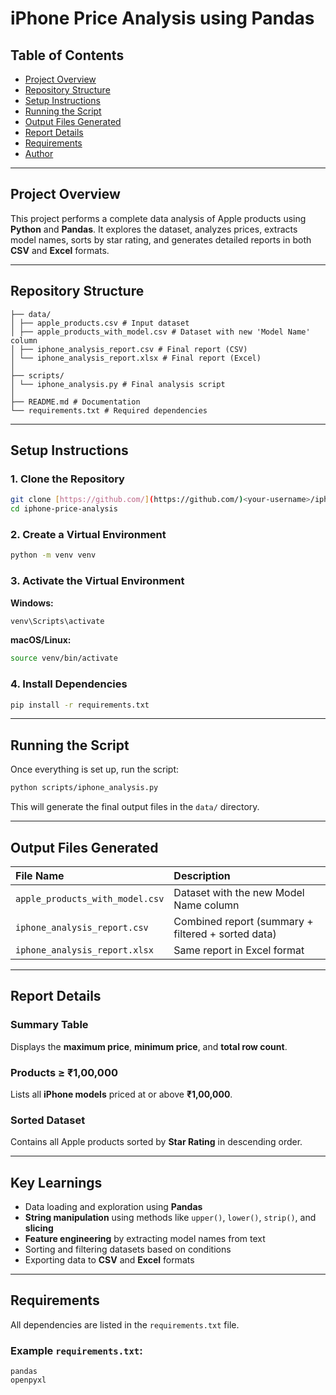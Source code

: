 # iPhone Price Analysis using Pandas

## Table of Contents
- [Project Overview](#project-overview)
- [Repository Structure](#repository-structure)
- [Setup Instructions](#setup-instructions)
- [Running the Script](#running-the-script)
- [Output Files Generated](#output-files-generated)
- [Report Details](#report-details)
- [Requirements](#requirements)
- [Author](#author)

---

## Project Overview
This project performs a complete data analysis of Apple products using **Python** and **Pandas**.
It explores the dataset, analyzes prices, extracts model names, sorts by star rating, and generates detailed reports in both **CSV** and **Excel** formats.

---

## Repository Structure
```
├── data/
│ ├── apple_products.csv # Input dataset
│ ├── apple_products_with_model.csv # Dataset with new 'Model Name' column
│ ├── iphone_analysis_report.csv # Final report (CSV)
│ └── iphone_analysis_report.xlsx # Final report (Excel)
│
├── scripts/
│ └── iphone_analysis.py # Final analysis script
│
├── README.md # Documentation
└── requirements.txt # Required dependencies
```

---

## Setup Instructions

### 1. Clone the Repository
```bash
git clone [https://github.com/](https://github.com/)<your-username>/iphone-price-analysis.git
cd iphone-price-analysis
```

### 2. Create a Virtual Environment
```bash
python -m venv venv
```

### 3. Activate the Virtual Environment
**Windows:**
```bash
venv\Scripts\activate
```

**macOS/Linux:**
```bash
source venv/bin/activate
```

### 4. Install Dependencies
```bash
pip install -r requirements.txt
```

---

## Running the Script
Once everything is set up, run the script:

```bash
python scripts/iphone_analysis.py
```

This will generate the final output files in the `data/` directory.

---

## Output Files Generated

| File Name | Description |
| :--- | :--- |
| `apple_products_with_model.csv` | Dataset with the new Model Name column |
| `iphone_analysis_report.csv` | Combined report (summary + filtered + sorted data) |
| `iphone_analysis_report.xlsx` | Same report in Excel format |

---

## Report Details

### Summary Table
Displays the **maximum price**, **minimum price**, and **total row count**.

### Products ≥ ₹1,00,000
Lists all **iPhone models** priced at or above **₹1,00,000**.

### Sorted Dataset
Contains all Apple products sorted by **Star Rating** in descending order.

---

## Key Learnings
- Data loading and exploration using **Pandas**
- **String manipulation** using methods like `upper()`, `lower()`, `strip()`, and **slicing**
- **Feature engineering** by extracting model names from text
- Sorting and filtering datasets based on conditions
- Exporting data to **CSV** and **Excel** formats

---

## Requirements
All dependencies are listed in the `requirements.txt` file.

### Example `requirements.txt`:
```text
pandas
openpyxl
```
